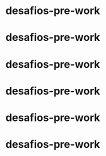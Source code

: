 # desafios-pre-work
# desafios-pre-work
# desafios-pre-work
# desafios-pre-work
# desafios-pre-work
# desafios-pre-work
